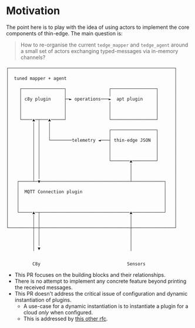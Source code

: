 # Motivation

The point here is to play with the idea of using actors to implement the core components of thin-edge.
The main question is:

> How to re-organise the current `tedge_mapper` and `tedge_agent`
> around a small set of actors
> exchanging typed-messages via in-memory channels?

```
┌───────────────────────────────────────────────────────────────┐
│                                                               │
│  tuned mapper + agent                                         │
│                                                               │
│    ┌────────────────┐                ┌─────────────────┐      │
│    │                │                │                 │      │
│    │ c8y plugin     ├─► operations───►  apt plugin     │      │
│    │                │                │                 │      │
│    │                │                │                 │      │
│    │                │                │                 │      │
│    └────▲─┬───▲─────┘                └─────────────────┘      │
│         │ │   │                                               │
│         │ │   │                      ┌─────────────────┐      │
│         │ │   │                      │                 │      │
│         │ │   └────────telemetry ◄───┤ thin-edge JSON  │      │
│         │ │                          │                 │      │
│         │ │                          │                 │      │
│         │ │                          │                 │      │
│         │ │                          └───────▲─────────┘      │
│         │ │                                  │                │
│         │ │                                  │                │
│         │ │                                  │                │
│   ┌─────┴─▼──────────────────────────────────┴────────────┐   │
│   │                                                       │   │
│   │  MQTT Connection plugin                               │   │
│   │                                                       │   │
│   │                                                       │   │
│   │                                                       │   │
│   └─────▲─┬──────────────────────────────────▲────────────┘   │
│         │ │                                  │                │
│         │ │                                  │                │
└─────────┼─┼──────────────────────────────────┼────────────────┘
          │ │                                  │
          │ │                                  │
          │ │                                  │
          │ ▼                                  │


          C8y                                 Sensors
```

* This PR focuses on the building blocks and their relationships.
* There is no attempt to implement any concrete feature beyond printing the received messages.
* This PR doesn't address the critical issue of configuration and dynamic instantiation of plugins.
  * A use-case for a dynamic instantiation is to instantiate a plugin for a cloud *only* when configured.
  * This is addressed by [this other rfc](https://github.com/thin-edge/thin-edge.io/pull/979).
  

